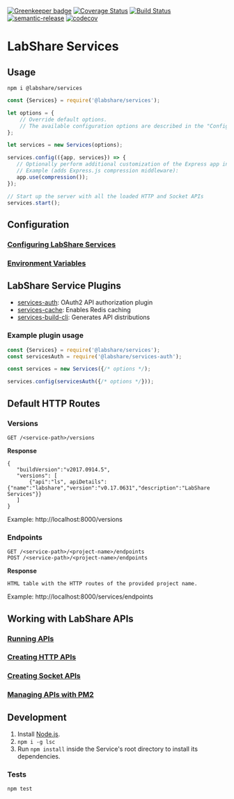 [![Greenkeeper badge](https://badges.greenkeeper.io/LabShare/services.svg)](https://greenkeeper.io/)
[![Coverage Status](https://coveralls.io/repos/github/LabShare/services/badge.svg?branch=master)](https://coveralls.io/github/LabShare/services?branch=master)
[![Build Status](https://travis-ci.com/LabShare/services.svg?token=zsifsALL6Np5avzzjVp1&branch=master)](https://travis-ci.com/LabShare/services)
[![semantic-release](https://img.shields.io/badge/%20%20%F0%9F%93%A6%F0%9F%9A%80-semantic--release-e10079.svg)](https://github.com/semantic-release/semantic-release)
[![codecov](https://codecov.io/gh/LabShare/services/branch/master/graph/badge.svg)](https://codecov.io/gh/LabShare/services)

# LabShare Services

## Usage

`npm i @labshare/services`

```js
const {Services} = require('@labshare/services');

let options = {
    // Override default options. 
    // The available configuration options are described in the "Configuration" section below.
};

let services = new Services(options);

services.config(({app, services}) => {
   // Optionally perform additional customization of the Express app initialized by Services and the loaded routes
   // Example (adds Express.js compression middleware):
   app.use(compression());
});

// Start up the server with all the loaded HTTP and Socket APIs
services.start();
```

## Configuration

### [Configuring LabShare Services](docs/configuration.md)
### [Environment Variables](docs/env-vars.md)

## LabShare Service Plugins

* [services-auth](https://www.npmjs.com/package/@labshare/services-auth): OAuth2 API authorization plugin
* [services-cache](https://www.npmjs.com/package/@labshare/services-cache): Enables Redis caching
* [services-build-cli](https://www.npmjs.com/package/@labshare/services-build-cli): Generates API distributions

### Example plugin usage

```js
const {Services} = require('@labshare/services');
const servicesAuth = require('@labshare/services-auth');

const services = new Services({/* options */);

services.config(servicesAuth({/* options */}));
```

## Default HTTP Routes

### Versions

```
GET /<service-path>/versions
```

__Response__
```
{
   "buildVersion":"v2017.0914.5",
   "versions": [
       {"api":"ls", apiDetails":{"name":"labshare","version":"v0.17.0631","description":"LabShare Services"}}
   ]
}
```

Example:
http://localhost:8000/versions

### Endpoints

```
GET /<service-path>/<project-name>/endpoints
POST /<service-path>/<project-name>/endpoints
```

__Response__
```
HTML table with the HTTP routes of the provided project name.
```

Example:
http://localhost:8000/services/endpoints

## Working with LabShare APIs
### [Running APIs](docs/run-package.md)
### [Creating HTTP APIs](docs/http-apis.md)
### [Creating Socket APIs](docs/socket-apis.md)
### [Managing APIs with PM2](docs/pm2-services.md)

## Development
1. Install [Node.js](https://nodejs.org).
2. `npm i -g lsc`
3. Run `npm install` inside the Service's root directory to install its dependencies.

### Tests
`npm test`
